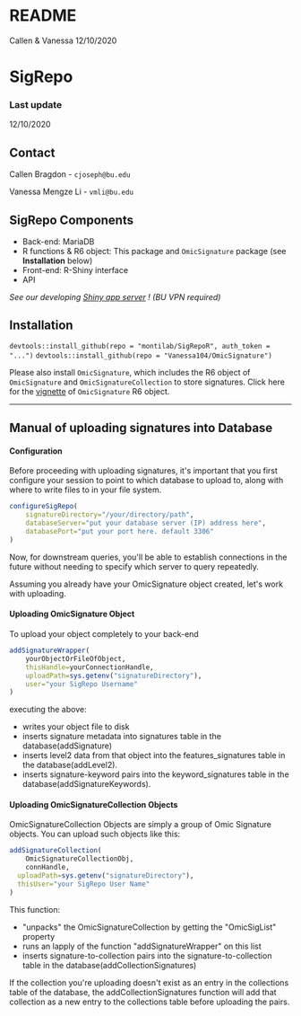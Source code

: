 README
================
Callen & Vanessa
12/10/2020

SigRepo
=======

### Last update

12/10/2020

Contact
-------

Callen Bragdon - `cjoseph@bu.edu`

Vanessa Mengze Li - `vmli@bu.edu`

SigRepo Components
------------------

-   Back-end: MariaDB
-   R functions & R6 object: This package and `OmicSignature` package (see **Installation** below)
-   Front-end: R-Shiny interface
-   API

*See our developing [Shiny app server](http://sigrepo.bu.edu:3838/app) ! (BU VPN required)*

**Installation**
----------------

`devtools::install_github(repo = "montilab/SigRepoR", auth_token = "...")`
`devtools::install_github(repo = "Vanessa104/OmicSignature")`

Please also install `OmicSignature`, which includes the R6 object of `OmicSignature` and `OmicSignatureCollection` to store signatures. Click here for the [vignette](https://vanessa104.github.io/OmicSignature/articles/OmicSig_vignette.html) of `OmicSignature` R6 object.

------------------------------------------------------------------------

Manual of uploading signatures into Database
--------------------------------------------

#### Configuration

Before proceeding with uploading signatures, it's important that you first configure your session to point to which database to upload to, along with where to write files to in your file system.

``` r
configureSigRepo(
    signatureDirectory="/your/directory/path",
    databaseServer="put your database server (IP) address here", 
    databasePort="put your port here. default 3306"
)
```

Now, for downstream queries, you'll be able to establish connections in the future without needing to specify which server to query repeatedly.

Assuming you already have your OmicSignature object created, let's work with uploading.

#### Uploading OmicSignature Object

To upload your object completely to your back-end

``` r
addSignatureWrapper(
    yourObjectOrFileOfObject,
    thisHandle=yourConnectionHandle,
    uploadPath=sys.getenv("signatureDirectory"),
    user="your SigRepo Username"
)
```

executing the above:

-   writes your object file to disk
-   inserts signature metadata into signatures table in the database(addSignature)
-   inserts level2 data from that object into the features\_signatures table in the database(addLevel2).
-   inserts signature-keyword pairs into the keyword\_signatures table in the database(addSignatureKeywords).

#### Uploading OmicSignatureCollection Objects

OmicSignatureCollection Objects are simply a group of Omic Signature objects. You can upload such objects like this:

``` r
addSignatureCollection(
    OmicSignatureCollectionObj, 
    connHandle,
  uploadPath=sys.getenv("signatureDirectory"), 
  thisUser="your SigRepo User Name"
)
```

This function:

-   "unpacks" the OmicSignatureCollection by getting the "OmicSigList" property
-   runs an lapply of the function "addSignatureWrapper" on this list
-   inserts signature-to-collection pairs into the signature-to-collection table in the database(addCollectionSignatures)

If the collection you're uploading doesn't exist as an entry in the collections table of the database, the addCollectionSignatures function will add that collection as a new entry to the collections table before uploading the pairs.
